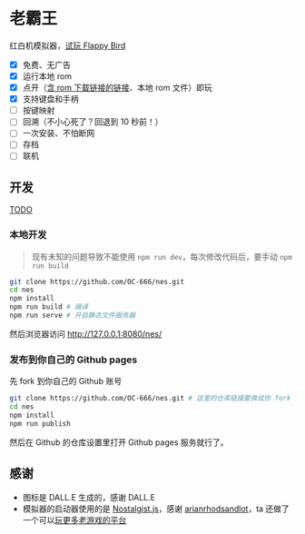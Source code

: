 # 老霸王
红白机模拟器，[试玩 Flappy Bird](https://oc-666.github.io/nes/?rom=https%3A%2F%2Fraw.githubusercontent.com%2Fretrobrews%2Fnes-games%2Fmaster%2Fflappybird.nes)

+ [x] 免费、无广告
+ [x] 运行本地 rom
+ [x] 点开（[含 rom 下载链接的链接](https://oc-666.github.io/nes/?rom=https%3A%2F%2Fraw.githubusercontent.com%2Fretrobrews%2Fnes-games%2Fmaster%2Fflappybird.nes)、本地 rom 文件）即玩
+ [x] 支持键盘和手柄
+ [ ] 按键映射
+ [ ] 回溯（不小心死了？回退到 10 秒前！）
+ [ ] 一次安装、不怕断网
+ [ ] 存档
+ [ ] 联机

## 开发
[TODO](https://github.com/OC-666/nes/wiki/TODO)

### 本地开发
> 现有未知的问题导致不能使用 `npm run dev`，每次修改代码后，要手动 `npm run build`

``` bash
git clone https://github.com/OC-666/nes.git
cd nes
npm install
npm run build # 编译
npm run serve # 开启静态文件服务器
```

然后浏览器访问 http://127.0.0.1:8080/nes/

### 发布到你自己的 Github pages
先 fork 到你自己的 Github 账号

``` bash
git clone https://github.com/OC-666/nes.git # 这里的仓库链接要换成你 fork 后的链接
cd nes
npm install
npm run publish
```

然后在 Github 的仓库设置里打开 Github pages 服务就行了。

## 感谢
+ 图标是 DALL.E 生成的，感谢 DALL.E
+ 模拟器的启动器使用的是 [Nostalgist.js](https://nostalgist.js.org/)，感谢 [arianrhodsandlot](https://github.com/arianrhodsandlot)，ta 还做了一个可以[玩更多老游戏的平台](https://retroassembly.com/)
